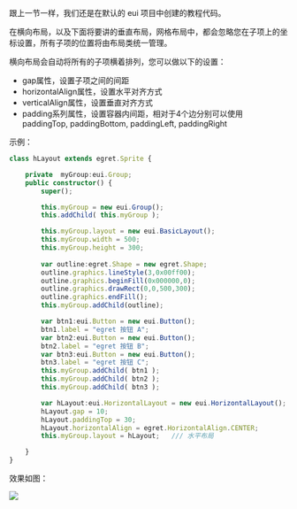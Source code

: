 跟上一节一样，我们还是在默认的 eui 项目中创建的教程代码。

在横向布局，以及下面将要讲的垂直布局，网格布局中，都会忽略您在子项上的坐标设置，所有子项的位置将由布局类统一管理。

横向布局会自动将所有的子项横着排列，您可以做以下的设置：
* gap属性，设置子项之间的间距
* horizontalAlign属性，设置水平对齐方式
* verticalAlign属性，设置垂直对齐方式
* padding系列属性，设置容器内间距，相对于4个边分别可以使用 paddingTop, paddingBottom, paddingLeft, paddingRight

示例：    
``` TypeScript   
class hLayout extends egret.Sprite {

    private  myGroup:eui.Group;
    public constructor() {
        super();

        this.myGroup = new eui.Group();
        this.addChild( this.myGroup );

        this.myGroup.layout = new eui.BasicLayout();
        this.myGroup.width = 500;
        this.myGroup.height = 300;
        
        var outline:egret.Shape = new egret.Shape;
        outline.graphics.lineStyle(3,0x00ff00);
        outline.graphics.beginFill(0x000000,0);
        outline.graphics.drawRect(0,0,500,300);
        outline.graphics.endFill();
        this.myGroup.addChild(outline);

        var btn1:eui.Button = new eui.Button();
        btn1.label = "egret 按钮 A";
        var btn2:eui.Button = new eui.Button();
        btn2.label = "egret 按钮 B";
        var btn3:eui.Button = new eui.Button();
        btn3.label = "egret 按钮 C";
        this.myGroup.addChild( btn1 );
        this.myGroup.addChild( btn2 );
        this.myGroup.addChild( btn3 );

        var hLayout:eui.HorizontalLayout = new eui.HorizontalLayout();
        hLayout.gap = 10;
        hLayout.paddingTop = 30;
        hLayout.horizontalAlign = egret.HorizontalAlign.CENTER;
        this.myGroup.layout = hLayout;   /// 水平布局

    }
}
```              
效果如图：

![][6-2-layout-HLayout]     


[6-2-layout-HLayout]: http://sedn.egret.com/56012e4de46c7.png

